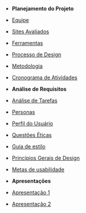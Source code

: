 - **Planejamento do Projeto**

- [Equipe](/planejamentoDoProjeto/equipe.md)
- [Sites Avaliados](/planejamentoDoProjeto/sitesAvaliados.md)
- [Ferramentas](/planejamentoDoProjeto/ferramentas.md)
- [Processo de Design](/planejamentoDoProjeto/processoDesign.md)
- [Metodologia](/planejamentoDoProjeto/metodologias.md)
- [Cronograma de Atividades](/planejamentoDoProjeto/cronogramaAtividades.md)

- **Análise de Requisitos**

- [Análise de Tarefas](/analiseRequisitos/analiseTarefas.md)
- [Personas](/analiseRequisitos/personas.md)
- [Perfil do Usuário](/analiseRequisitos/perfilUsuario.md)
- [Questões Éticas](/analiseRequisitos/questoesEticas.md)
- [Guia de estilo](/analiseRequisitos/guiaEstilo.md)
- [Princípios Gerais de Design](/analiseRequisitos/principios_gerais.md)
- [Metas de usabilidade](/analiseRequisitos/metas_usabilidade.md)

- **Apresentações**
- [Apresentação 1](/apresentacoes/apresentacao1.md)
- [Apresentação 2](/apresentacoes/apresentacao2.md)
